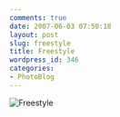 ```yaml
---
comments: true
date: 2007-06-03 07:50:18
layout: post
slug: freestyle
title: Freestyle
wordpress_id: 346
categories:
- PhotoBlog
---
```


![Freestyle](http://ryanfitzer.com/main/wp-content/uploads/2007/05/freestyle-biker.jpg)
